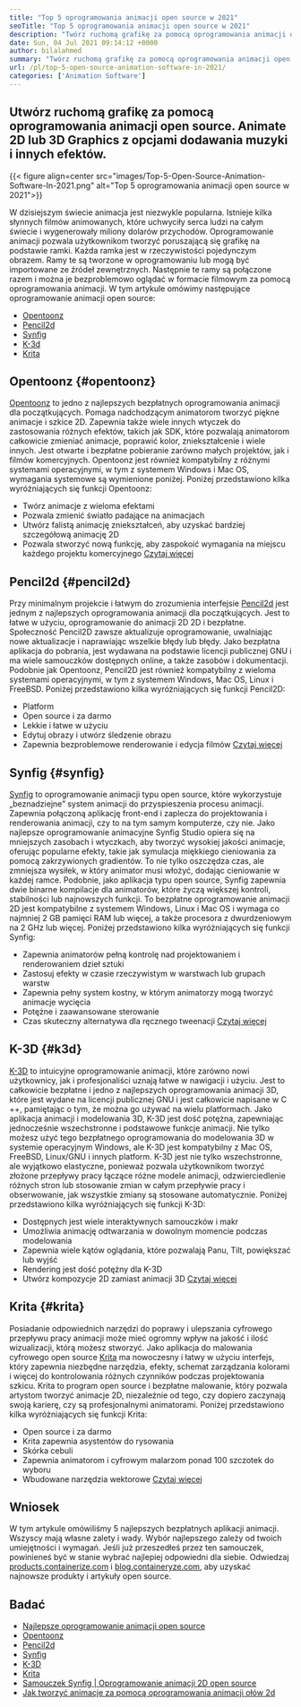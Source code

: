 ```yaml
---
title: "Top 5 oprogramowania animacji open source w 2021" 
seoTitle: "Top 5 oprogramowania animacji open source w 2021" 
description: "Twórz ruchomą grafikę za pomocą oprogramowania animacji open source. Animate 2D lub 3D Graphics z opcjami dodawania muzyki i innych efektów." 
date: Sun, 04 Jul 2021 09:14:12 +0000
author: bilalahmed
summary: "Twórz ruchomą grafikę za pomocą oprogramowania animacji open source. Animate 2D lub 3D Graphics z opcjami dodawania muzyki i innych efektów." 
url: /pl/top-5-open-source-animation-software-in-2021/
categories: ['Animation Software']
---
```


## Utwórz ruchomą grafikę za pomocą oprogramowania animacji open source. Animate 2D lub 3D Graphics z opcjami dodawania muzyki i innych efektów.

{{< figure align=center src="images/Top-5-Open-Source-Animation-Software-In-2021.png" alt="Top 5 oprogramowania animacji open source w 2021">}}

W dzisiejszym świecie animacja jest niezwykle popularna. Istnieje kilka słynnych filmów animowanych, które uchwyciły serca ludzi na całym świecie i wygenerowały miliony dolarów przychodów. Oprogramowanie animacji pozwala użytkownikom tworzyć poruszającą się grafikę na podstawie ramki. Każda ramka jest w rzeczywistości pojedynczym obrazem. Ramy te są tworzone w oprogramowaniu lub mogą być importowane ze źródeł zewnętrznych. Następnie te ramy są połączone razem i można je bezproblemowo oglądać w formacie filmowym za pomocą oprogramowania animacji. W tym artykule omówimy następujące oprogramowanie animacji open source:
  * [Opentoonz][1]
  * [Pencil2d][2]
  * [Synfig][3]
  * [K-3d][4]
  * [Krita][5]

## Opentoonz {#opentoonz}

[Opentoonz][6] to jedno z najlepszych bezpłatnych oprogramowania animacji dla początkujących. Pomaga nadchodzącym animatorom tworzyć piękne animacje i szkice 2D. Zapewnia także wiele innych wtyczek do zastosowania różnych efektów, takich jak SDK, które pozwalają animatorom całkowicie zmieniać animacje, poprawić kolor, zniekształcenie i wiele innych. Jest otwarte i bezpłatne pobieranie zarówno małych projektów, jak i filmów komercyjnych. Opentoonz jest również kompatybilny z różnymi systemami operacyjnymi, w tym z systemem Windows i Mac OS, wymagania systemowe są wymienione poniżej. Poniżej przedstawiono kilka wyróżniających się funkcji Opentoonz:
  * Twórz animacje z wieloma efektami
  * Pozwala zmienić światło padające na animacjach
  * Utwórz falistą animację zniekształceń, aby uzyskać bardziej szczegółową animację 2D
  * Pozwala stworzyć nową funkcję, aby zaspokoić wymagania na miejscu każdego projektu komercyjnego
[Czytaj więcej][7]

## Pencil2d {#pencil2d}

Przy minimalnym projekcie i łatwym do zrozumienia interfejsie [Pencil2d][8] jest jednym z najlepszych oprogramowania animacji dla początkujących. Jest to łatwe w użyciu, oprogramowanie do animacji 2D 2D i bezpłatne. Społeczność Pencil2D zawsze aktualizuje oprogramowanie, uwalniając nowe aktualizacje i naprawiając wszelkie błędy lub błędy. Jako bezpłatna aplikacja do pobrania, jest wydawana na podstawie licencji publicznej GNU i ma wiele samouczków dostępnych online, a także zasobów i dokumentacji. Podobnie jak Opentoonz, Pencil2D jest również kompatybilny z wieloma systemami operacyjnymi, w tym z systemem Windows, Mac OS, Linux i FreeBSD. Poniżej przedstawiono kilka wyróżniających się funkcji Pencil2D:
  * Platform
  * Open source i za darmo
  * Lekkie i łatwe w użyciu
  * Edytuj obrazy i utwórz śledzenie obrazu
  * Zapewnia bezproblemowe renderowanie i edycja filmów
[Czytaj więcej][9]

## Synfig {#synfig}

[Synfig][10] to oprogramowanie animacji typu open source, które wykorzystuje „beznadziejne” system animacji do przyspieszenia procesu animacji. Zapewnia połączoną aplikację front-end i zaplecza do projektowania i renderowania animacji, czy to na tym samym komputerze, czy nie. Jako najlepsze oprogramowanie animacyjne Synfig Studio opiera się na mniejszych zasobach i wtyczkach, aby tworzyć wysokiej jakości animacje, oferując popularne efekty, takie jak symulacja miękkiego cieniowania za pomocą zakrzywionych gradientów. To nie tylko oszczędza czas, ale zmniejsza wysiłek, w który animator musi włożyć, dodając cieniowanie w każdej ramce. Podobnie, jako aplikacja typu open source, Synfig zapewnia dwie binarne kompilacje dla animatorów, które życzą większej kontroli, stabilności lub najnowszych funkcji. To bezpłatne oprogramowanie animacji 2D jest kompatybilne z systemem Windows, Linux i Mac OS i wymaga co najmniej 2 GB pamięci RAM lub więcej, a także procesora z dwurdzeniowym na 2 GHz lub więcej. Poniżej przedstawiono kilka wyróżniających się funkcji Synfig:
  * Zapewnia animatorów pełną kontrolę nad projektowaniem i renderowaniem dzieł sztuki
  * Zastosuj efekty w czasie rzeczywistym w warstwach lub grupach warstw
  * Zapewnia pełny system kostny, w którym animatorzy mogą tworzyć animacje wycięcia
  * Potężne i zaawansowane sterowanie
  * Czas skuteczny alternatywa dla ręcznego tweenacji
[Czytaj więcej][11]

## K-3D {#k3d}

[K-3D][12] to intuicyjne oprogramowanie animacji, które zarówno nowi użytkownicy, jak i profesjonaliści uznają łatwe w nawigacji i użyciu. Jest to całkowicie bezpłatne i jedno z najlepszych oprogramowania animacji 3D, które jest wydane na licencji publicznej GNU i jest całkowicie napisane w C ++, pamiętając o tym, że można go używać na wielu platformach. Jako aplikacja animacji i modelowania 3D, K-3D jest dość potężna, zapewniając jednocześnie wszechstronne i podstawowe funkcje animacji. Nie tylko możesz użyć tego bezpłatnego oprogramowania do modelowania 3D w systemie operacyjnym Windows, ale K-3D jest kompatybilny z Mac OS, FreeBSD, Linux/GNU i innych platform. K-3D jest nie tylko wszechstronne, ale wyjątkowo elastyczne, ponieważ pozwala użytkownikom tworzyć złożone przepływy pracy łączące różne modele animacji, odzwierciedlenie różnych stron lub stosowanie zmian w całym przepływie pracy i obserwowanie, jak wszystkie zmiany są stosowane automatycznie. Poniżej przedstawiono kilka wyróżniających się funkcji K-3D:
  * Dostępnych jest wiele interaktywnych samouczków i makr
  * Umożliwia animację odtwarzania w dowolnym momencie podczas modelowania
  * Zapewnia wiele kątów oglądania, które pozwalają Panu, Tilt, powiększać lub wyjść
  * Rendering jest dość potężny dla K-3D
  * Utwórz kompozycje 2D zamiast animacji 3D
[Czytaj więcej][13]

## Krita {#krita}

Posiadanie odpowiednich narzędzi do poprawy i ulepszania cyfrowego przepływu pracy animacji może mieć ogromny wpływ na jakość i ilość wizualizacji, którą możesz stworzyć. Jako aplikacja do malowania cyfrowego open source [Krita][14] ma nowoczesny i łatwy w użyciu interfejs, który zapewnia niezbędne narzędzia, efekty, schemat zarządzania kolorami i więcej do kontrolowania różnych czynników podczas projektowania szkicu. Krita to program open source i bezpłatne malowanie, który pozwala artystom tworzyć animacje 2D, niezależnie od tego, czy dopiero zaczynają swoją karierę, czy są profesjonalnymi animatorami. Poniżej przedstawiono kilka wyróżniających się funkcji Krita:
  * Open source i za darmo
  * Krita zapewnia asystentów do rysowania
  * Skórka cebuli
  * Zapewnia animatorom i cyfrowym malarzom ponad 100 szczotek do wyboru
  * Wbudowane narzędzia wektorowe
[Czytaj więcej][15]

## Wniosek
W tym artykule omówiliśmy 5 najlepszych bezpłatnych aplikacji animacji. Wszyscy mają własne zalety i wady. Wybór najlepszego zależy od twoich umiejętności i wymagań. Jeśli już przeszedłeś przez ten samouczek, powinieneś być w stanie wybrać najlepiej odpowiedni dla siebie. Odwiedzaj [products.containerize.com][16] i [blog.containeryze.com][17], aby uzyskać najnowsze produkty i artykuły open source.

## Badać
  * [Najlepsze oprogramowanie animacji open source][18]
  * [Opentoonz][7]
  * [Pencil2d][9]
  * [Synfig][11]
  * [K-3D][13]
  * [Krita][15]
  * [Samouczek Synfig | Oprogramowanie animacji 2D open source][19]
  * [Jak tworzyć animacje za pomocą oprogramowania animacji ołów 2d][20]



[1]: #opentoonz
[2]: #pencil2d
[3]: #synfig
[4]: #k3d
[5]: #krita
[6]: https://opentoonz.github.io/e/
[7]: https://products.containerize.com/animation-software/opentoonz/
[8]: https://www.pencil2d.org/
[9]: https://products.containerize.com/animation-software/pencil2d/
[10]: https://www.synfig.org/
[11]: https://products.containerize.com/animation-software/synfig/
[12]: http://www.k-3d.org/
[13]: https://products.containerize.com/animation-software/k3d/
[14]: https://krita.org/en/
[15]: https://products.containerize.com/animation-software/krita/
[16]: https://products.containerize.com/
[17]: https://blog.containerize.com/
[18]: https://products.containerize.com/animation-software/
[19]: https://blog.containerize.com/animation-software/synfig-tutorial-an-open-source-2d-animation-software/
[20]: https://blog.containerize.com/animation-software/how-to-create-animations-with-pencil2d-animation-software/
